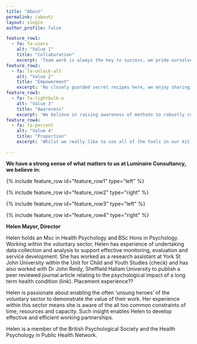 ```yaml
---
title: "About"
permalink: /about/
layout: single
author_profile: false

feature_row1:
  - fa: fa-users
    alt: "Value 1"
    title: "Collaboration"
    excerpt: 'Team work is always the key to success, we pride ourselves on active listening and partnership working.'
feature_row2:
  - fa: fa-unlock-alt
    alt: "Value 2"
    title: "Empowerment"
    excerpt: 'No closely guarded secret recipes here, we enjoy sharing our knowledge with you so that you can develop skills within your organisation.'
feature_row3:
  - fa: fa-lightbulb-o
    alt: "Value 3"
    title: "Awareness"
    excerpt: 'We believe in raising awareness of methods to robustly communicate the impact of projects and the benefits of translating research into practice.'
feature_row4:
  - fa: fa-percent
    alt: "Value 4"
    title: "Proportion"
    excerpt: 'Whilst we really like to use all of the tools in our kit bag, we’re dedicated to guiding you to the best solution relative to the size and scope of your work.'

---
```


**We have a strong sense of what matters to us at Luminaire Consultancy, we believe in:**

{% include feature_row id="feature_row1" type="left" %}

{% include feature_row id="feature_row2" type="right" %}

{% include feature_row id="feature_row3" type="left" %}

{% include feature_row id="feature_row4" type="right" %}

**Helen Mayor, Director**

Helen holds an Msc in Health Psychology and BSc Hons in Psychology. Working within the voluntary sector, Helen has experience of undertaking data collection and analysis to support effective monitoring, evaluation and service development. She has worked as a research assistant at York St John University within the Unit for Child and Youth Studies (check) and has also worked with Dr John Reidy, Sheffield Hallam University to publish a peer reviewed journal article relating to the psychological impact of a long term health condition (link). Placement experience??

Helen is passionate about enabling the often ‘unsung heroes’ of the voluntary sector to demonstrate the value of their work. Her experience within this sector means she is aware of the all too common constraints of time, resources and capacity. Such insight enables Helen to develop effective and efficient working partnerships.

Helen is a member of the British Psychological Society and the Health Psychology in Public Health Network.
